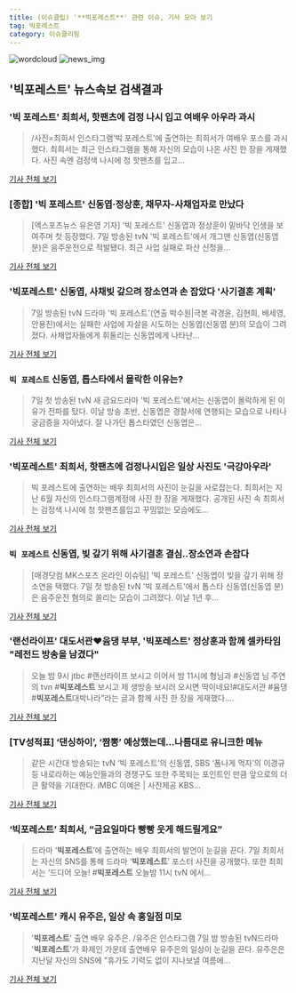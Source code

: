 ```yaml
---
title: (이슈클립) '**빅포레스트**' 관련 이슈, 기사 모아 보기
tag: 빅포레스트
category: 이슈클리핑
---
```

![wordcloud](https://s3.ap-northeast-2.amazonaws.com/lyrics101-wordcloud/2018-09-08-1536356429.png)
![news_img](https://user-images.githubusercontent.com/42597476/44507050-1206f400-a6e4-11e8-8d98-7ffbfebb353f.png)
## **'**빅포레스트**'** 뉴스속보 검색결과
### '빅 포레스트' 최희서, 핫팬츠에 검정 나시 입고 여배우 아우라 과시

>/사진=최희서 인스타그램‘빅 포레스트’에 출연하는 최희서가 여배우 포스를 과시했다. 최희서는 최근 인스타그램을 통해 자신의 모습이 나온 사진 한 장을 게재했다. 사진 속엔 검정색 나시에 청 핫팬츠를 입고...

<a href="http://www.asiatoday.co.kr/view.php?key=20180908010004349" target="_blank">기사 전체 보기</a>

### [종합] '빅 포레스트' 신동엽·정상훈, 채무자-사채업자로 만났다

>[엑스포츠뉴스 유은영 기자] '빅 포레스트' 신동엽과 정상훈이 밑바닥 인생을 보여주며 첫 등장했다. 7일 방송된 tvN '빅 포레스트'에서 개그맨 신동엽(신동엽 분)은 음주운전으로 적발됐다. 최근 사업 실패로 파산 신청을...

<a href="http://www.xportsnews.com/?ac=article_view&entry_id=1016976" target="_blank">기사 전체 보기</a>

### '**빅포레스트**' 신동엽, 사채빚 갚으려 장소연과 손 잡았다 '사기결혼 계획'

>7일 방송된 tvN 드라마 '빅 포레스트'(연출 박수원|극본 곽경윤, 김현희, 배세영, 안용진)에서는 실패한 사업에 자살을 시도하는 신동엽(신동엽 분)의 모습이 그려졌다. 사채업자들에게 휘둘리는 신동엽에게 나타난...

<a href="http://biz.heraldcorp.com/view.php?ud=201809072309475259661_1" target="_blank">기사 전체 보기</a>

### `빅 포레스트` 신동엽, 톱스타에서 몰락한 이유는?

>7일 첫 방송된 tvN 새 금요드라마 '빅 포레스트'에서는 신동엽이 몰락하게 된 이유가 전파를 탔다. 이날 방송 초반, 신동엽은 경찰서에 연행되는 모습으로 나타나 궁금증을 자아냈다. 잘 나가던 톱스타였던 신동엽은...

<a href="http://star.mk.co.kr/new/view.php?mc=ST&year=2018&no=566177" target="_blank">기사 전체 보기</a>

### '**빅포레스트**' 최희서, 핫팬츠에 검정나시입은 일상 사진도 '극강아우라'

>빅 포레스트에 출연하는 배우 최희서의 사진이 눈길을 사로잡는다. 최희서는 지난 6월 자신의 인스타그램계정에 사진 한 장을 게재했다. 공개된 사진 속 최희서는 검정색 나시에 청 핫팬츠를입고 꾸밈없는 모습에도...

<a href="http://www.joongdo.co.kr/main/view.php?key=20180907002323223" target="_blank">기사 전체 보기</a>

### `빅 포레스트` 신동엽, 빚 갚기 위해 사기결혼 결심..장소연과 손잡다

>[매경닷컴 MK스포츠 온라인 이슈팀] '빅 포레스트' 신동엽이 빚을 갚기 위해 장소연을 택했다. 7일 첫 방송된 tvN '빅 포레스트'에서 톱스타 신동엽(신동엽 분)은 음주운전 혐의로 쏠리는 모습이 그려졌다. 이날 1년 후...

<a href="http://sports.mk.co.kr/view.php?year=2018&no=566280" target="_blank">기사 전체 보기</a>

### '랜선라이프' 대도서관♥︎윰댕 부부, '**빅포레스트**' 정상훈과 함께 셀카타임 "레전드 방송을 남겼다"

>오늘 밤 9시 jtbc #랜선라이프 보시고 이어서 밤 11시에 형님과 #신동엽 님 주연의 tvn #**빅포레스트** 보시고 제 생방송 보시러 오시면 딱이네요!#대도서관 #윰댕 #**빅포레스트**대박나라"라는 글과 함께 사진 한 장을 게재했다....

<a href="http://www.topstarnews.net/news/articleView.html?idxno=478140" target="_blank">기사 전체 보기</a>

### [TV성적표] ‘댄싱하이’, ‘짬뽕’ 예상했는데…나름대로 유니크한 메뉴

>같은 시간대 방송되는 tvN ‘빅 포레스트’의 신동엽, SBS ‘폼나게 먹자’의 이경규 등 내로라하는 예능인들과의 경쟁구도 또한 주목되는 포인트인 만큼 앞으로의 더 큰 활약을 기대한다. iMBC 이예은 | 사진제공 KBS...

<a href="http://enews.imbc.com/News/RetrieveNewsInfo/242594" target="_blank">기사 전체 보기</a>

### ‘**빅포레스트**’ 최희서, “금요일마다 빵빵 웃게 해드릴게요”

>드라마 ‘**빅포레스트**’에 출연하는 배우 최희서의 발언이 눈길을 끈다. 7일 최희서는 자신의 SNS를 통해 드라마 ‘**빅포레스트**’ 포스터 사진을 공개했다. 또한 최희서는 ‘드디어 오늘! #**빅포레스트** 오늘밤 11시 tvN 에서...

<a href="http://www.kookje.co.kr/news2011/asp/newsbody.asp?code=0500&key=20180908.99099003128" target="_blank">기사 전체 보기</a>

### '**빅포레스트**' 캐시 유주은, 일상 속 홍일점 미모

>'**빅포레스트**' 출연 배우 유주은. /유주은 인스타그램  7일 밤 방송된 tvN드라마 '**빅포레스트**'가 화제인 가운데 출연배우 유주은의 일상이 눈길을 끈다.   유주은은 지난달 자신의 SNS에 "휴가도 기력도 없이 지나보낼 여름에...

<a href="http://www.kyeongin.com/main/view.php?key=20180907002336191" target="_blank">기사 전체 보기</a>


